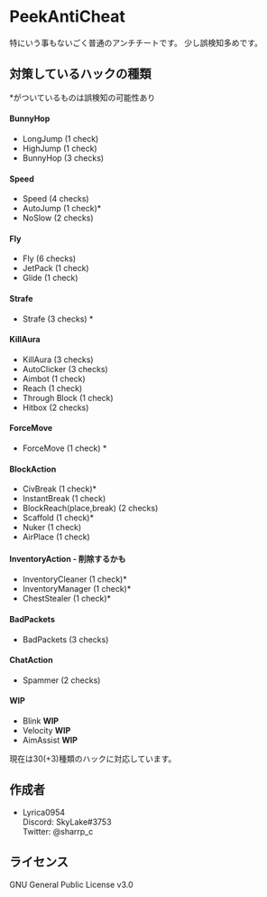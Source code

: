 # PeekAntiCheat
 
特にいう事もないごく普通のアンチチートです。
少し誤検知多めです。
 
## 対策しているハックの種類

\*がついているものは誤検知の可能性あり

#### BunnyHop
* LongJump (1 check)
* HighJump (1 check)
* BunnyHop (3 checks)

#### Speed
* Speed (4 checks)
* AutoJump (1 check)*
* NoSlow (2 checks)

#### Fly
* Fly (6 checks)
* JetPack (1 check)
* Glide (1 check)

#### Strafe
* Strafe (3 checks) *

#### KillAura
* KillAura (3 checks)
* AutoClicker (3 checks)
* Aimbot (1 check)
* Reach (1 check)
* Through Block (1 check)
* Hitbox (2 checks)

#### ForceMove
* ForceMove (1 check) *

#### BlockAction
* CivBreak (1 check)*
* InstantBreak (1 check)
* BlockReach(place,break) (2 checks)
* Scaffold (1 check)*
* Nuker (1 check)
* AirPlace (1 check)

#### InventoryAction - 削除するかも
* InventoryCleaner (1 check)*
* InventoryManager (1 check)*
* ChestStealer (1 check)*

#### BadPackets
* BadPackets (3 checks)

#### ChatAction
* Spammer (2 checks)

#### WIP
* Blink **WIP**
* Velocity **WIP**
* AimAssist **WIP**

現在は30(+3)種類のハックに対応しています。
 
 
## 作成者
 
* Lyrica0954  
 Discord: SkyLake#3753  
 Twitter: @sharrp_c
 
## ライセンス
GNU General Public License v3.0
